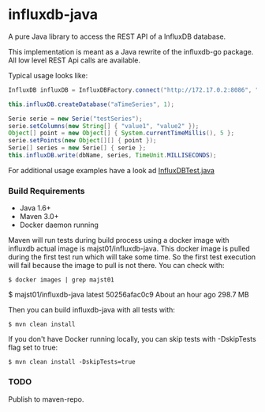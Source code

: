 influxdb-java
=============

A pure Java library to access the REST API of a InfluxDB database.

This implementation is meant as a Java rewrite of the influxdb-go package.
All low level REST Api calls are available.

Typical usage looks like:

```java
InfluxDB influxDB = InfluxDBFactory.connect("http://172.17.0.2:8086", "root", "root");

this.influxDB.createDatabase("aTimeSeries", 1);

Serie serie = new Serie("testSeries");
serie.setColumns(new String[] { "value1", "value2" });
Object[] point = new Object[] { System.currentTimeMillis(), 5 };
serie.setPoints(new Object[][] { point });
Serie[] series = new Serie[] { serie };
this.influxDB.write(dbName, series, TimeUnit.MILLISECONDS);

```

For additional usage examples have a look ad [InfluxDBTest.java](https://github.com/majst01/influxdb-java/blob/master/src/test/java/org/influxdb/InfluxDBTest.java "InfluxDBTest.java")

### Build Requirements

* Java 1.6+
* Maven 3.0+
* Docker daemon running

Maven will run tests during build process using a docker image with influxdb actual image is majst01/influxdb-java.
This docker image is pulled during the first test run which will take some time. So the first test execution will fail because the image to pull is not there.
You can check with:

    $ docker images | grep majst01
$ majst01/influxdb-java      latest              50256afac0c9        About an hour ago   298.7 MB

Then you can build influxdb-java with all tests with:

    $ mvn clean install

If you don't have Docker running locally, you can skip tests with -DskipTests flag set to true:

    $ mvn clean install -DskipTests=true



### TODO

Publish to maven-repo.
